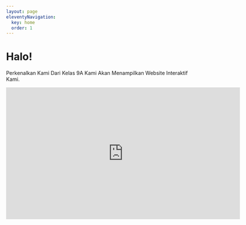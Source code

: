 ```yaml
---
layout: page
eleventyNavigation:
  key: home
  order: 1
---
```


# Halo!
Perkenalkan Kami Dari Kelas 9A Kami Akan Menampilkan Website Interaktif Kami.

<iframe width="640" height="360" src="https://www.youtube.com/embed/W_Cboj7MfZ0" title="Tuhan Kami Tidak Pantas (Natalis Natalianto) - Panduan BASS" frameborder="0" allow="accelerometer; autoplay; clipboard-write; encrypted-media; gyroscope; picture-in-picture" allowfullscreen></iframe>


